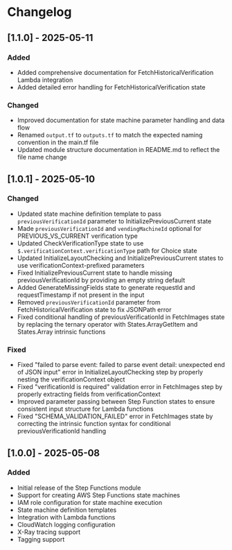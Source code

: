 # Changelog

## [1.1.0] - 2025-05-11

### Added
- Added comprehensive documentation for FetchHistoricalVerification Lambda integration
- Added detailed error handling for FetchHistoricalVerification state

### Changed
- Improved documentation for state machine parameter handling and data flow
- Renamed `output.tf` to `outputs.tf` to match the expected naming convention in the main.tf file
- Updated module structure documentation in README.md to reflect the file name change

## [1.0.1] - 2025-05-10

### Changed
- Updated state machine definition template to pass `previousVerificationId` parameter to InitializePreviousCurrent state
- Made `previousVerificationId` and `vendingMachineId` optional for PREVIOUS_VS_CURRENT verification type
- Updated CheckVerificationType state to use `$.verificationContext.verificationType` path for Choice state
- Updated InitializeLayoutChecking and InitializePreviousCurrent states to use verificationContext-prefixed parameters
- Fixed InitializePreviousCurrent state to handle missing previousVerificationId by providing an empty string default
- Added GenerateMissingFields state to generate requestId and requestTimestamp if not present in the input
- Removed `previousVerificationId` parameter from FetchHistoricalVerification state to fix JSONPath error
- Fixed conditional handling of previousVerificationId in FetchImages state by replacing the ternary operator with States.ArrayGetItem and States.Array intrinsic functions

### Fixed
- Fixed "failed to parse event: failed to parse event detail: unexpected end of JSON input" error in InitializeLayoutChecking step by properly nesting the verificationContext object
- Fixed "verificationId is required" validation error in FetchImages step by properly extracting fields from verificationContext
- Improved parameter passing between Step Function states to ensure consistent input structure for Lambda functions
- Fixed "SCHEMA_VALIDATION_FAILED" error in FetchImages state by correcting the intrinsic function syntax for conditional previousVerificationId handling

## [1.0.0] - 2025-05-08

### Added
- Initial release of the Step Functions module
- Support for creating AWS Step Functions state machines
- IAM role configuration for state machine execution
- State machine definition templates
- Integration with Lambda functions
- CloudWatch logging configuration
- X-Ray tracing support
- Tagging support
